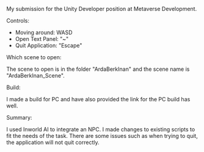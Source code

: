 My submission for the Unity Developer position at Metaverse Development.

Controls:  

- Moving around: WASD
- Open Text Panel: "~"
- Quit Application: "Escape"

Which scene to open:

The scene to open is in the folder "ArdaBerkInan" and the scene name is "ArdaBerkInan_Scene".

Build:

I made a build for PC and have also provided the link for the PC build has well. 

Summary:

I used Inworld AI to integrate an NPC. I made changes to existing scripts to fit the needs
of the task. There are some issues such as when trying to quit, the application will not quit 
correctly. 

